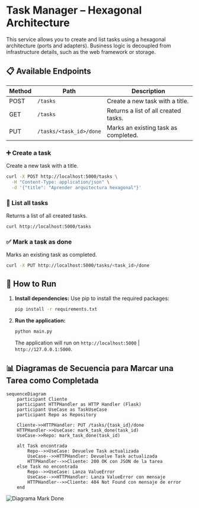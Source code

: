 # Task Manager – Hexagonal Architecture

This service allows you to create and list tasks using a hexagonal architecture (ports and adapters). Business logic is decoupled from infrastructure details, such as the web framework or storage.

## 📋 Available Endpoints

| Method | Path                    | Description                          |
| ------ | ----------------------- | ------------------------------------ |
| POST   | `/tasks`                | Create a new task with a title.      |
| GET    | `/tasks`                | Returns a list of all created tasks. |
| PUT    | `/tasks/<task_id>/done` | Marks an existing task as completed. |

### ➕ Create a task

Create a new task with a title.

```bash
curl -X POST http://localhost:5000/tasks \
  -H "Content-Type: application/json" \
  -d '{"title": "Aprender arquitectura hexagonal"}'
```

### 📄 List all tasks

Returns a list of all created tasks.

```bash
curl http://localhost:5000/tasks
```

### ✅ Mark a task as done

Marks an existing task as completed.

```bash
curl -X PUT http://localhost:5000/tasks/<task_id>/done
```

## 🚀 How to Run

1.  **Install dependencies:**
    Use pip to install the required packages:

    ```bash
    pip install -r requirements.txt
    ```

2.  **Run the application:**
    ```bash
    python main.py
    ```
    The application will run on `http://localhost:5000` | `http://127.0.0.1:5000`.

## 📊 Diagramas de Secuencia para Marcar una Tarea como Completada

```mermaid
sequenceDiagram
    participant Cliente
    participant HTTPHandler as HTTP Handler (Flask)
    participant UseCase as TaskUseCase
    participant Repo as Repository

    Cliente->>HTTPHandler: PUT /tasks/{task_id}/done
    HTTPHandler->>UseCase: mark_task_done(task_id)
    UseCase->>Repo: mark_task_done(task_id)

    alt Task encontrada
        Repo-->>UseCase: Devuelve Task actualizada
        UseCase-->>HTTPHandler: Devuelve Task actualizada
        HTTPHandler-->>Cliente: 200 OK con JSON de la tarea
    else Task no encontrada
        Repo-->>UseCase: Lanza ValueError
        UseCase-->>HTTPHandler: Lanza ValueError con mensaje
        HTTPHandler-->>Cliente: 404 Not Found con mensaje de error
    end
```
![Diagrama Mark Done](https://github.com/user-attachments/assets/b3eff142-d2c3-445e-8112-ad21ebad703a)

